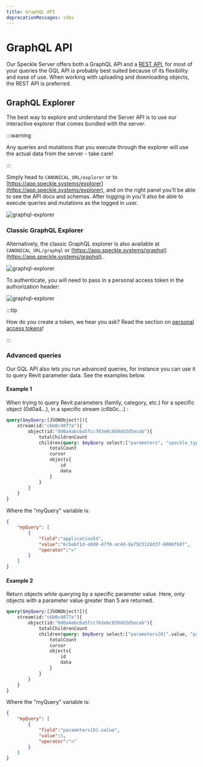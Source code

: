 ```yaml
---
title: GraphQL API
deprecationMessages: sdks
---
```


# GraphQL API

Our Speckle Server offers both a GraphQL API and a [REST API](/server/server-rest-api), for most of your queries the GQL API is probably best suited because of its flexibility and ease of use.
When working with uploading and downloading objects, the REST API is preferred.

## GraphQL Explorer

The best way to explore and understand the Server API is to use our interactive explorer that comes bundled with the server.

:::warning

Any queries and mutations that you execute through the explorer will use the actual data from the server - take care!

:::

Simply head to `CANONICAL_URL/explorer` or to [https://app.speckle.systems/explorer](https://app.speckle.systems/explorer), and on the right panel you'll be able to see the API docs and schemas. After logging in you'll also be able to execute queries and mutations as the logged in user.

![graphql-explorer](../dev/img/graphql-explorer.png)

### Classic GraphQL Explorer

Alternatively, the classic GraphQL explorer is also available at `CANONICAL_URL/graphql` or [https://app.speckle.systems/graphql](https://app.speckle.systems/graphql).

![graphql-explorer](../dev/img/graphql-explorer-2.png)

To authenticate, you will need to pass in a personal access token in the authorization header:

![graphql-explorer](../dev/img/authorization-header-gql.png)

:::tip

How do you create a token, we hear you ask? Read the section on [personal access tokens](/dev/tokens.html)!

:::

### Advanced queries

Our GQL API also lets you run advanced queries, for instance you can use it to query Revit parameter data. See the examples below.

#### Example 1

When trying to query Revit parameters (family, category, etc.) for a specific object (0d0a4...), in a specific stream (c6b0c...) :

```graphql
query($myQuery:[JSONObject!]){
    stream(id:"c6b0c4077a"){
        object(id:"0d0a4abc6a5fcc763e6c850dd3d5ecab"){
            totalChildrenCount
            children(query: $myQuery select:["parameters", "speckle_type", "type", "family", "category"]){
                totalCount
                cursor
                objects{
                    id
                    data
                }
            }
        }
    }
}
```

Where the "myQuery" variable is:

```json
{
    "myQuery": [
        {
            "field":"applicationId",
            "value":"6cbabf1d-e8d0-47f0-ac4d-9a7923128d37-0006fb07",
            "operator":"="
        }
    ]
}
```

#### Example 2

Return objects while querying by a specific parameter value. Here, only objects with a parameter value greater than 5 are returned.

```graphql
query($myQuery:[JSONObject!]){
    stream(id:"c6b0c4077a"){
        object(id:"0d0a4abc6a5fcc763e6c850dd3d5ecab"){
            totalChildrenCount
            children(query: $myQuery select:["parameters[0]".value, "parameters[0].name"]){
                totalCount
                cursor
                objects{
                    id
                    data
                }
            }
        }
    }
}
```

Where the "myQuery" variable is:

```json
{
    "myQuery": [
        {
            "field":"parameters[0].value",
            "value":5,
            "operator":"<"
        }
    ]
}
```
